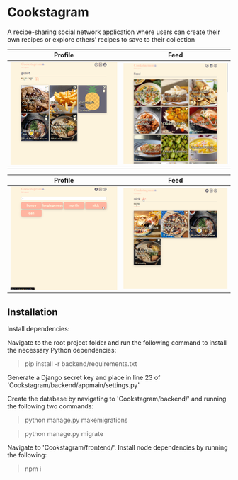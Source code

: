 <h1>Cookstagram</h1>

A recipe-sharing social network application where users can create their own recipes or explore others’ recipes to save to their collection

Profile |  Feed
:-------------------------:|:-------------------------:
<img src="profile.png" width="500">  |  <img src="feed.png" width="500"> 

Profile |  Feed
:-------------------------:|:-------------------------:
<img src="explore.png" width="500">  |  <img src="otherprofile.png" width="500">

<h2>Installation</h2>

Install dependencies:

Navigate to the root project folder and run the following command to install the necessary Python dependencies:

> pip install -r backend/requirements.txt

Generate a Django secret key and place in line 23 of 'Cookstagram/backend/appmain/settings.py'

Create the database by navigating to 'Cookstagram/backend/' and running the following two commands:

> python manage.py makemigrations

> python manage.py migrate


Navigate to 'Cookstagram/frontend/'. Install node dependencies by running the following:

> npm i
